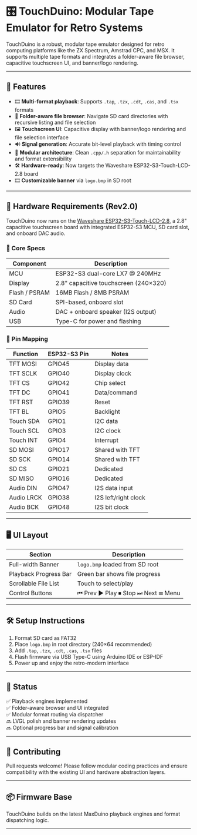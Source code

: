 # 🎛️ TouchDuino: Modular Tape Emulator for Retro Systems

TouchDuino is a robust, modular tape emulator designed for retro computing platforms like the ZX Spectrum, Amstrad CPC, and MSX. It supports multiple tape formats and integrates a folder-aware file browser, capacitive touchscreen UI, and banner/logo rendering.

---

## 🚀 Features

- 🎞️ **Multi-format playback**: Supports `.tap`, `.tzx`, `.cdt`, `.cas`, and `.tsx` formats  
- 📁 **Folder-aware file browser**: Navigate SD card directories with recursive listing and file selection  
- 🖼️ **Touchscreen UI**: Capacitive display with banner/logo rendering and file selection interface  
- 🔊 **Signal generation**: Accurate bit-level playback with timing control  
- 🧠 **Modular architecture**: Clean `.cpp/.h` separation for maintainability and format extensibility  
- 🛠️ **Hardware-ready**: Now targets the Waveshare ESP32-S3-Touch-LCD-2.8 board  
- 🎞️ **Customizable banner** via `logo.bmp` in SD root  

---

## 🧱 Hardware Requirements (Rev2.0)

TouchDuino now runs on the [Waveshare ESP32-S3-Touch-LCD-2.8](https://www.waveshare.com/wiki/ESP32-S3-Touch-LCD-2.8), a 2.8" capacitive touchscreen board with integrated ESP32-S3 MCU, SD card slot, and onboard DAC audio.

### 🔌 Core Specs

| Component             | Description                                  |
|----------------------|----------------------------------------------|
| MCU                  | ESP32-S3 dual-core LX7 @ 240MHz              |
| Display              | 2.8" capacitive touchscreen (240×320)        |
| Flash / PSRAM        | 16MB Flash / 8MB PSRAM                       |
| SD Card              | SPI-based, onboard slot                      |
| Audio                | DAC + onboard speaker (I2S output)           |
| USB                  | Type-C for power and flashing                |

### 📐 Pin Mapping

| Function         | ESP32-S3 Pin | Notes                          |
|------------------|--------------|--------------------------------|
| TFT MOSI         | GPIO45       | Display data                   |
| TFT SCLK         | GPIO40       | Display clock                  |
| TFT CS           | GPIO42       | Chip select                    |
| TFT DC           | GPIO41       | Data/command                   |
| TFT RST          | GPIO39       | Reset                          |
| TFT BL           | GPIO5        | Backlight                      |
| Touch SDA        | GPIO1        | I2C data                       |
| Touch SCL        | GPIO3        | I2C clock                      |
| Touch INT        | GPIO4        | Interrupt                      |
| SD MOSI          | GPIO17       | Shared with TFT                |
| SD SCK           | GPIO14       | Shared with TFT                |
| SD CS            | GPIO21       | Dedicated                      |
| SD MISO          | GPIO16       | Dedicated                      |
| Audio DIN        | GPIO47       | I2S data input                 |
| Audio LRCK       | GPIO38       | I2S left/right clock           |
| Audio BCK        | GPIO48       | I2S bit clock                  |

---

## 🖥️ UI Layout

| Section               | Description                                  |
|-----------------------|----------------------------------------------|
| Full-width Banner     | `logo.bmp` loaded from SD root               |
| Playback Progress Bar | Green bar shows file progress                |
| Scrollable File List  | Touch to select/play                         |
| Control Buttons       | ⏮ Prev ▶ Play ⏹ Stop ⏭ Next ☰ Menu           |

---

## 🛠️ Setup Instructions

1. Format SD card as FAT32  
2. Place `logo.bmp` in root directory (240×64 recommended)  
3. Add `.tap`, `.tzx`, `.cdt`, `.cas`, `.tsx` files  
4. Flash firmware via USB Type-C using Arduino IDE or ESP-IDF  
5. Power up and enjoy the retro-modern interface  

---

## 🧪 Status

✅ Playback engines implemented  
✅ Folder-aware browser and UI integrated  
✅ Modular format routing via dispatcher  
🔜 LVGL polish and banner rendering updates  
🔜 Optional progress bar and signal calibration  

---

## 🤝 Contributing

Pull requests welcome! Please follow modular coding practices and ensure compatibility with the existing UI and hardware abstraction layers.

---

## 📦 Firmware Base

TouchDuino builds on the latest MaxDuino playback engines and format dispatching logic.

---

